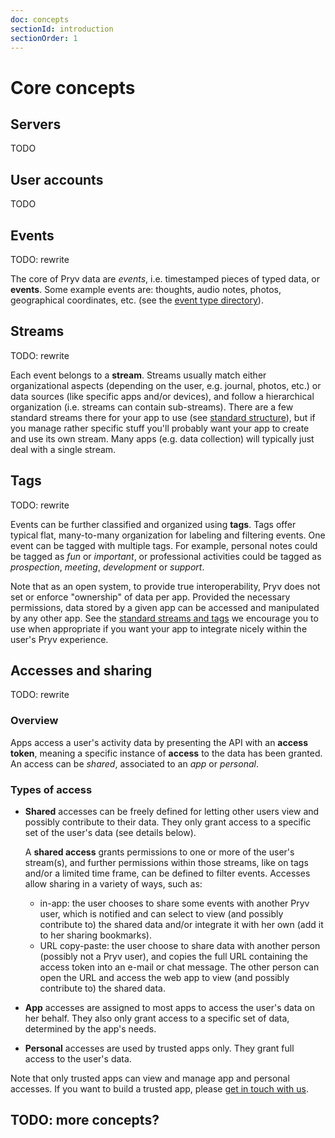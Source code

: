 ```yaml
---
doc: concepts
sectionId: introduction
sectionOrder: 1
---
```


# Core concepts

## Servers

TODO


## User accounts

TODO


## Events

TODO: rewrite

The core of Pryv data are *events*, i.e. timestamped pieces of typed data, or **events**. Some example events are: thoughts, audio notes, photos, geographical coordinates, etc. (see the [event type directory](event-types.html#directory)).


## Streams

TODO: rewrite

Each event belongs to a **stream**. Streams usually match either organizational aspects (depending on the user, e.g. journal, photos, etc.) or data sources (like specific apps and/or devices), and follow a hierarchical organization (i.e. streams can contain sub-streams). There are a few standard streams there for your app to use (see [standard structure](standard-structure.html)), but if you manage rather specific stuff you'll probably want your app to create and use its own stream. Many apps (e.g. data collection) will typically just deal with a single stream.


## Tags

TODO: rewrite

Events can be further classified and organized using **tags**. Tags offer typical flat, many-to-many organization for labeling and filtering events. One event can be tagged with multiple tags. For example, personal notes could be tagged as *fun* or *important*, or professional activities could be tagged as *prospection*, *meeting*, *development* or *support*.

Note that as an open system, to provide true interoperability, Pryv does not set or enforce "ownership" of data per app. Provided the necessary permissions, data stored by a given app can be accessed and manipulated by any other app.
See the [standard streams and tags](standard-structure.html) we encourage you to use when appropriate if you want your app to integrate nicely within the user's Pryv experience.


## <a id="sharing"></a>Accesses and sharing

TODO: rewrite

### Overview

Apps access a user's activity data by presenting the API with an **access token**, meaning a specific instance of **access** to the data has been granted. An access can be *shared*, associated to an *app* or *personal*.


### Types of access

- **Shared** accesses can be freely defined for letting other users view and possibly contribute to their data. They only grant access to a specific set of the user's data (see details below).

	A **shared access** grants permissions to one or more of the user's stream(s), and further permissions within those streams, like on tags and/or a limited time frame, can be defined to filter events. Accesses allow sharing in a variety of ways, such as:

	- in-app: the user chooses to share some events with another Pryv user, which is notified and can select to view (and possibly contribute to) the shared data and/or integrate it with her own (add it to her sharing bookmarks).
	- URL copy-paste: the user choose to share data with another person (possibly not a Pryv user), and copies the full URL containing the access token into an e-mail or chat message. The other person can open the URL and access the web app to view (and possibly contribute to) the shared data.

- **App** accesses are assigned to most apps to access the user's data on her behalf. They also only grant access to a specific set of data, determined by the app's needs.

- **Personal** accesses are used by trusted apps only. They grant full access to the user's data.

Note that only trusted apps can view and manage app and personal accesses. If you want to build a trusted app, please [get in touch with us](mailto:developers@pryv.com).


## TODO: more concepts?
